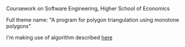 Coursework on Software Engineering, Higher School of Economics

Full theme name: "A program for polygon triangulation using monotone polygons"

I'm making use of algorithm described [here](http://neerc.ifmo.ru/wiki/index.php?title=%D0%A2%D1%80%D0%B8%D0%B0%D0%BD%D0%B3%D1%83%D0%BB%D1%8F%D1%86%D0%B8%D1%8F_%D0%BF%D0%BE%D0%BB%D0%B8%D0%B3%D0%BE%D0%BD%D0%BE%D0%B2_(%D1%83%D1%88%D0%BD%D0%B0%D1%8F_%2B_%D0%BC%D0%BE%D0%BD%D0%BE%D1%82%D0%BE%D0%BD%D0%BD%D0%B0%D1%8F)#.D0.9C.D0.BE.D0.BD.D0.BE.D1.82.D0.BE.D0.BD.D0.BD.D1.8B.D0.B9_.D0.BC.D0.B5.D1.82.D0.BE.D0.B4)
